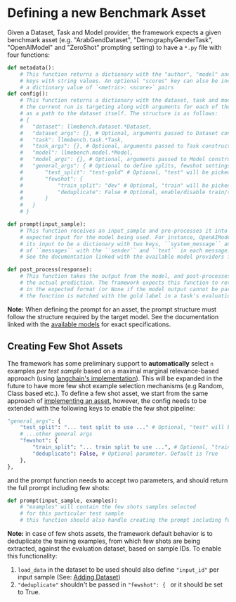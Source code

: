 <!---# Defining a new Benchmark Asset ([See Demo](https://youtu.be/j6sA5u7LHYM?feature=shared))-->
# Defining a new Benchmark Asset

Given a Dataset, Task and Model provider, the framework expects a given benchmark asset (e.g. "ArabGendDataset", "DemographyGenderTask", "OpenAIModel" and "ZeroShot" prompting setting) to have a `*.py` file with four functions:

```python
def metadata():
	# This function returns a dictionary with the "author", "model" and "description"
	# keys with string values. An optional "scores" key can also be included with
	# a dictionary value of `<metric>: <score>` pairs
def config():
	# This function returns a dictionary with the dataset, task and model provider
	# the current run is targeting along with arguments for each of these, as well
	# as a path to the dataset itself. The structure is as follows:
	# {
	# 	"dataset": llmebench.dataset.*Dataset,
	# 	"dataset_args": {}, # Optional, arguments passed to Dataset constructor
	# 	"task": llmebench.task.*Task,
	# 	"task_args": {}, # Optional, arguments passed to Task constructor
	# 	"model": llmebench.model.*Model,
	# 	"model_args": {}, # Optional, arguments passed to Model constructor
	# 	"general_args": { # Optional to define splits, fewshot settings
	# 		"test_split": "test-gold" # Optional, "test" will be picked from the dataset automatically if available
	# 		"fewshot": {
	# 			"train_split": "dev" # Optional, "train" will be picked from the dataset automatically if available
	# 			"deduplicate": False # Optional, enable/disable train/test deduplication
	# 		}
	# 	}
	# }

def prompt(input_sample):
	# This function receives an input_sample and pre-processes it into the
	# expected input for the model being used. For instance, OpenAIModel expects
	# its input to be a dictionary with two keys, ``system_message`` and a list
	# of ``messages`` with the ``sender`` and ``text`` in each message.
	# See the documentation linked with the available model providers for exact specifications

def post_process(response):
	# This function takes the output from the model, and post-processes it to extract
	# the actual prediction. The framework expects this function to return a valied prediction
	# in the expected format (or None if the model output cannot be parsed). The output of
	# the function is matched with the gold label in a task's evaluation function.
```

**Note:** When defining the prompt for an asset, the prompt structure must follow the structure required by the target model. See the documentation linked with the [available models](https://github.com/qcri/LLMeBench/tree/main/llmebench/models) for exact specifications.

## Creating Few Shot Assets
The framework has some preliminary support to **automatically** select `n` examples _per test sample_ based on a maximal marginal relevance-based approach (using [langchain's implementation](https://python.langchain.com/docs/modules/model_io/prompts/example_selectors/mmr)). This will be expanded in the future to have more few shot example selection mechanisms (e.g Random, Class based etc.). To define a few shot asset, we start from the same approach of [implementing an asset](#benchmark-asset), however, the config needs to be extended with the following keys to enable the few shot pipeline:

```python
"general_args": {
    "test_split": "... test split to use ..." # Optional, "test" will be picked from the dataset automatically if available
    # ...other general args
    "fewshot": {
        "train_split": "... train split to use ...", # Optional, "train" will be picked from the dataset automatically if available
        "deduplicate": False, # Optional parameter. Default is True
    },
},
```

and the prompt function needs to accept two parameters, and should return the full prompt including few shots:

```python
def prompt(input_sample, examples):
	# "examples" will contain the few shots samples selected
	# for this particular test sample
	# this function should also handle creating the prompt including few shots
```

**Note:** in case of few shots assets, the framework default behavior is to deduplicate the training examples, from which few shots are being extracted, against the evaluation dataset, based on sample IDs. To enable this functionality:
  1) `load_data` in the dataset to be used should also define `"input_id"` per input sample (See: [Adding Dataset](docs/tutorials/adding_dataset.md))
  2)  `"deduplicate"` shouldn't be passed in `"fewshot": { ` or it should be set to True.
